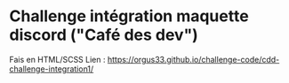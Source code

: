 # Challenge intégration maquette discord ("Café des dev")
Fais en HTML/SCSS
Lien : https://orgus33.github.io/challenge-code/cdd-challenge-integration1/
